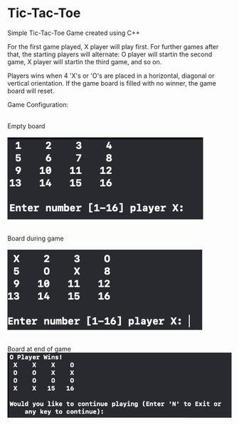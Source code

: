 # Tic-Tac-Toe
Simple Tic-Tac-Toe Game created using C++ 


For the first game played, X player will play first. For further games after that, the starting players will alternate: O player will startin the second game, X player will startin the third game, and so on.

Players wins when 4 'X's or 'O's are placed in a horizontal, diagonal or vertical orientation. 
If the game board is filled with no winner, the game board will reset.

Game Configuration: 
<br> <br> 

Empty board <br> <br> 
<img src="images/gameboard1.png"> 
<br> <br> 

Board during game<br> <br> 
<img src="images/gameboard2.png"> 
<br> <br> 


Board at end of game
<img src="images/gameboard3.png"> 
<br> <br> 
